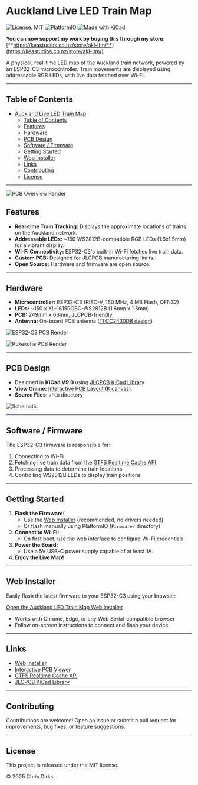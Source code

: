 # Auckland Live LED Train Map

[![License: MIT](https://img.shields.io/badge/License-MIT-yellow.svg)](LICENSE)
[![PlatformIO](https://img.shields.io/badge/built%20with-PlatformIO-orange?logo=platformio)](https://platformio.org/)
[![Made with KiCad](https://img.shields.io/badge/Made%20with-KiCad-blue?logo=kicad)](https://kicad.org/)

**You can now support my work by buying this through my store:** [**https://keastudios.co.nz/store/akl-ltm/**](https://keastudios.co.nz/store/akl-ltm/)

A physical, real-time LED map of the Auckland train network, powered by an ESP32-C3 microcontroller. Train movements are displayed using addressable RGB LEDs, with live data fetched over Wi-Fi.

---

## Table of Contents

- [Auckland Live LED Train Map](#auckland-live-led-train-map)
  - [Table of Contents](#table-of-contents)
  - [Features](#features)
  - [Hardware](#hardware)
  - [PCB Design](#pcb-design)
  - [Software / Firmware](#software--firmware)
  - [Getting Started](#getting-started)
  - [Web Installer](#web-installer)
  - [Links](#links)
  - [Contributing](#contributing)
  - [License](#license)

---

![PCB Overview Render](Images/Auckland-LED-Train-Map-Render.avif)

## Features

- **Real-time Train Tracking:** Displays the approximate locations of trains on the Auckland network.
- **Addressable LEDs:** ~150 WS2812B-compatible RGB LEDs (1.6x1.5mm) for a vibrant display.
- **Wi-Fi Connectivity:** ESP32-C3's built-in Wi-Fi fetches live train data.
- **Custom PCB:** Designed for JLCPCB manufacturing limits.
- **Open Source:** Hardware and firmware are open source.

---

## Hardware

- **Microcontroller:** ESP32-C3 (RISC-V, 160 MHz, 4 MB Flash, QFN32)
- **LEDs:** ~150 x XL-1615RGBC-WS2812B (1.6mm x 1.5mm)
- **PCB:** 249mm x 66mm, JLCPCB-friendly
- **Antenna:** On-board PCB antenna ([TI CC2430DB design](https://www.ti.com/lit/ug/swru125/swru125.pdf))

![ESP32-C3 PCB Render](Images/ESP32C3-PCB-Render.avif)

![Pukekohe PCB Render](Images/Pukekohe-PCB-Render.avif)

---

## PCB Design

- Designed in **KiCad V9.0** using [JLCPCB KiCad Library](https://github.com/CDFER/jlcpcb-kicad-library)
- **View Online:** [Interactive PCB Layout (Kicanvas)](https://kicanvas.org/?github=https%3A%2F%2Fgithub.com%2FCDFER%2FAuckland-LED-Train-Map%2Ftree%2Fmain%2FPCB)
- **Source Files:** `/PCB` directory

![Schematic](Images/Schematic.avif)

---

## Software / Firmware

The ESP32-C3 firmware is responsible for:

1. Connecting to Wi-Fi
2. Fetching live train data from the [GTFS Realtime Cache API](https://github.com/CDFER/GTFS-Realtime-Cache-Server)
3. Processing data to determine train locations
4. Controlling WS2812B LEDs to display train positions

---

## Getting Started

1. **Flash the Firmware:**
   - Use the [Web Installer](#web-installer) (recommended, no drivers needed)
   - Or flash manually using PlatformIO (`Firmware/` directory)
2. **Connect to Wi-Fi:**
   - On first boot, use the web interface to configure Wi-Fi credentials.
3. **Power the Board:**
   - Use a 5V USB-C power supply capable of at least 1A.
4. **Enjoy the Live Map!**

---

## Web Installer

Easily flash the latest firmware to your ESP32-C3 using your browser:

[Open the Auckland LED Train Map Web Installer](https://cdfer.github.io/Auckland-LED-Train-Map/led-rails.html)

- Works with Chrome, Edge, or any Web Serial-compatible browser
- Follow on-screen instructions to connect and flash your device

---

## Links

- [Web Installer](https://cdfer.github.io/Auckland-LED-Train-Map/led-rails.html)
- [Interactive PCB Viewer](https://kicanvas.org/?github=https%3A%2F%2Fgithub.com%2FCDFER%2FAuckland-LED-Train-Map%2Ftree%2Fmain%2FPCB)
- [GTFS Realtime Cache API](https://github.com/CDFER/GTFS-Realtime-Cache-Server)
- [JLCPCB KiCad Library](https://github.com/CDFER/jlcpcb-kicad-library)

---

## Contributing

Contributions are welcome! Open an issue or submit a pull request for improvements, bug fixes, or feature suggestions.

---

## License

This project is released under the MIT license.

© 2025 Chris Dirks
